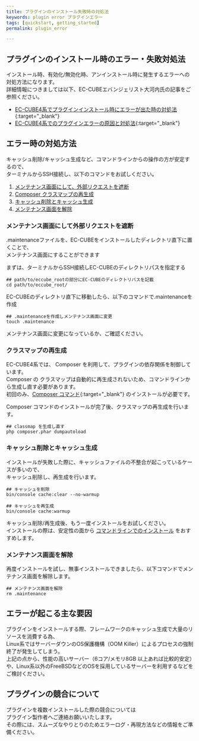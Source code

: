 ```yaml
---
title: プラグインのインストール失敗時の対処法
keywords: plugin error プラグインエラー
tags: [quickstart, getting_started]
permalink: plugin_error

---
```


## プラグインのインストール時のエラー・失敗対処法

インストール時、有効化/無効化時、アンインストール時に発生するエラーへの対処方法になります。<br>
詳細情報につきましては以下、EC-CUBEエバンジェリスト大河内氏の記事をご参照ください。

- [EC-CUBE4系でプラグインインストール時にエラーが出た時の対処法](https://qiita.com/nanasess/items/583683eb94947aebea44){:target="_blank"}
- [EC-CUBE4系でのプラグインエラーの原因と対処法](https://qiita.com/nanasess/items/791c9ec98f69ada93ea0){:target="_blank"}


## エラー時の対処方法

キャッシュ削除/キャッシュ生成など、コマンドラインからの操作の方が安定するので、<br>
ターミナルからSSH接続し、以下のコマンドをお試しください。

1. [メンテナンス画面にして、外部リクエストを遮断](#メンテナンス画面にして外部リクエストを遮断)
2. [Composer クラスマップの再生成](#クラスマップの再生成)
3. [キャッシュ削除とキャッシュ生成](#キャッシュ削除とキャッシュ生成)
4. [メンテナンス画面を解除](#メンテナンス画面を解除)


### メンテナンス画面にして外部リクエストを遮断

.maintenanceファイルを、EC-CUBEをインストールしたディレクトリ直下に置くことで、<br>
メンテナンス画面にすることができます

まずは、ターミナルからSSH接続しEC-CUBEのディレクトリパスを指定する

```shell
## path/to/eccube_rootの部分にEC-CUBEのディレクトリパスを記載
cd path/to/eccube_root/
```

EC-CUBEのディレクトリ直下に移動したら、以下のコマンドで.maintenanceを作成

```shell
## .maintenanceを作成しメンテナンス画面に変更
touch .maintenance
```

メンテナンス画面に変更になっているか、ご確認ください。


### クラスマップの再生成

EC-CUBE4系では、 Composer を利用して、プラグインの依存関係を制御しています。<br>
Composer の クラスマップは自動的に再生成されないため、コマンドラインから生成し直す必要があります。<br>
初回のみ、[Composer コマンド](https://getcomposer.org/download/){:target="_blank"} のインストールが必要です。

Composer コマンドのインストールが完了後、クラスマップの再生成を行います。

```shell
## classmap を生成し直す
php composer.phar dumpautoload 
```


### キャッシュ削除とキャッシュ生成

インストールが失敗した際に、キャッシュファイルの不整合が起こっているケースが多いので、<br>
キャッシュ削除し、再生成を行います。

```shell
## キャッシュを削除
bin/console cache:clear --no-warmup
```

```shell
## キャッシュを再生成
bin/console cache:warmup
```

キャッシュ削除/再生成後、もう一度インストールをお試しください。<br>
インストールの際は、安定性の面から [コマンドラインでのインストール](plugin_install) をおすすめします。

### メンテナンス画面を解除

再度インストールを試し、無事インストールできましたら、以下コマンドでメンテナンス画面を解除します。

```shell
## メンテナンス画面を解除
rm .maintenance
```


## エラーが起こる主な要因

プラグインをインストールする際、フレームワークのキャッシュ生成で大量のリソースを消費する為、<br>
Linux系ではサーバーダウンのOS保護機構（OOM Killer）によるプロセスの強制終了が発生してしまう。<br>
上記の点から、性能の高いサーバー（6コア/メモリ8GB 以上あれば比較的安定）や、Linux系以外のFreeBSDなどのOSを採用しているサーバーを利用するなどをご検討ください。



## プラグインの競合について

プラグインを複数インストールした際の競合については<br>
プラグイン製作者へご連絡お願いいたします。<br>
その際には、スムーズなやりとりのためエラーログ・再現方法などの情報をご準備ください。